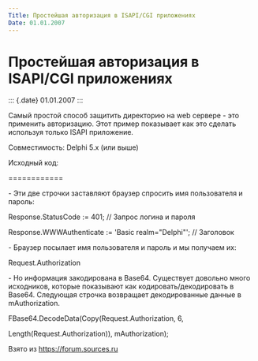 ```yaml
---
Title: Простейшая авторизация в ISAPI/CGI приложениях
Date: 01.01.2007
---
```



Простейшая авторизация в ISAPI/CGI приложениях
==============================================

::: {.date}
01.01.2007
:::

Самый простой способ защитить директорию на web сервере - это применить
авторизацию. Этот пример показывает как это сделать используя только
ISAPI приложение.

Совместимость: Delphi 5.x (или выше)

Исходный код:

============

\- Эти две строчки заставляют браузер спросить имя пользователя и
пароль:

Response.StatusCode := 401; // Запрос логина и пароля

Response.WWWAuthenticate := \'Basic realm=\"Delphi\"\'; // Заголовок

\- Браузер посылает имя пользователя и пароль и мы получаем их:

Request.Authorization

\- Но информация закодирована в Base64. Существует довольно много
исходников, которые показывают как кодировать/декодировать в Base64.
Следующая строчка возвращает декодированные данные в mAuthorization.

FBase64.DecodeData(Copy(Request.Authorization, 6,

Length(Request.Authorization)), mAuthorization);

Взято из <https://forum.sources.ru>
